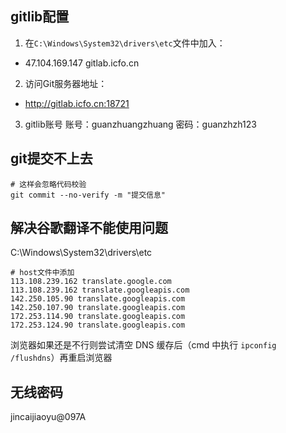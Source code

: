 ## gitlib配置
1. 在`C:\Windows\System32\drivers\etc`文件中加入：
  - 47.104.169.147  gitlab.icfo.cn

2. 访问Git服务器地址：
  - http://gitlab.icfo.cn:18721

3. gitlib账号
账号：guanzhuangzhuang
密码：guanzhzh123

## git提交不上去
```shell
# 这样会忽略代码校验
git commit --no-verify -m "提交信息" 
```

## 解决谷歌翻译不能使用问题
C:\Windows\System32\drivers\etc
```shell
# host文件中添加
113.108.239.162 translate.google.com
113.108.239.162 translate.googleapis.com
142.250.105.90 translate.googleapis.com
142.250.107.90 translate.googleapis.com
172.253.114.90 translate.googleapis.com
172.253.124.90 translate.googleapis.com
```
浏览器如果还是不行则尝试清空 DNS 缓存后（cmd 中执行 `ipconfig /flushdns`）再重启浏览器

## 无线密码
jincaijiaoyu@097A
